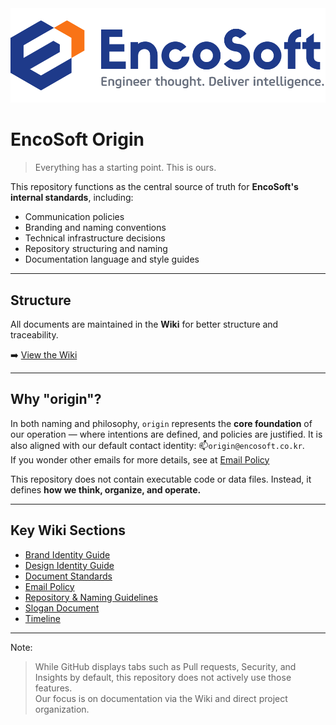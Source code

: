 <img src="https://github.com/encosoft-kr/origin/blob/main/assets/logo-encosoft-vertical-1000x300-github.png">

# EncoSoft Origin

> Everything has a starting point. This is ours.

This repository functions as the central source of truth for **EncoSoft's internal standards**, including:

* Communication policies
* Branding and naming conventions
* Technical infrastructure decisions
* Repository structuring and naming
* Documentation language and style guides

---

## Structure

All documents are maintained in the **Wiki** for better structure and traceability.

➡️ [View the Wiki](https://github.com/encosoft-kr/origin/wiki)

---

## Why "origin"?

In both naming and philosophy, `origin` represents the **core foundation** of our operation — where intentions are defined, and policies are justified. It is also aligned with our default contact identity:
📫`origin@encosoft.co.kr`.   
If you wonder other emails for more details, see at [Email Policy](https://github.com/encosoft-kr/origin/wiki/Email-Policy)

This repository does not contain executable code or data files.
Instead, it defines **how we think, organize, and operate.**

---

## Key Wiki Sections

* [Brand Identity Guide](https://github.com/encosoft-kr/origin/wiki/Brand-Identity-Guide)
* [Design Identity Guide](https://github.com/encosoft-kr/origin/wiki/Design-Identity-Guide)
* [Document Standards](https://github.com/encosoft-kr/origin/wiki/Document-Standards)
* [Email Policy](https://github.com/encosoft-kr/origin/wiki/Email-Policy)
* [Repository & Naming Guidelines](https://github.com/encosoft-kr/origin/wiki/Repository-Structure)
* [Slogan Document](https://github.com/encosoft-kr/origin/wiki/Slogan-Document)
* [Timeline](https://github.com/encosoft-kr/origin/wiki/Timeline)

---

Note:
> While GitHub displays tabs such as Pull requests, Security, and Insights by default, this repository does not actively use those features.  
> Our focus is on documentation via the Wiki and direct project organization.
